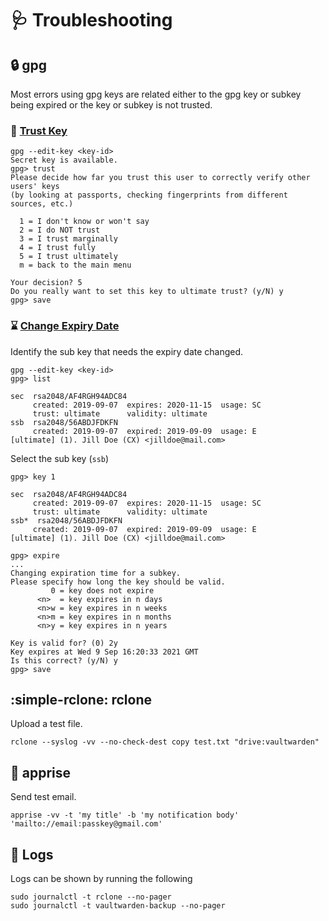 # :stethoscope: Troubleshooting

## :lock: gpg

Most errors using gpg keys are related either to the gpg key or subkey being expired or the key or subkey is not trusted.

### :handshake: [Trust Key][1]

```shell
gpg --edit-key <key-id>
Secret key is available.
gpg> trust
Please decide how far you trust this user to correctly verify other users' keys
(by looking at passports, checking fingerprints from different sources, etc.)

  1 = I don't know or won't say
  2 = I do NOT trust
  3 = I trust marginally
  4 = I trust fully
  5 = I trust ultimately
  m = back to the main menu

Your decision? 5
Do you really want to set this key to ultimate trust? (y/N) y
gpg> save
```

### :hourglass: [Change Expiry Date][2]

Identify the sub key that needs the expiry date changed.

```shell
gpg --edit-key <key-id>
gpg> list

sec  rsa2048/AF4RGH94ADC84
     created: 2019-09-07  expires: 2020-11-15  usage: SC
     trust: ultimate      validity: ultimate
ssb  rsa2048/56ABDJFDKFN
     created: 2019-09-07  expired: 2019-09-09  usage: E
[ultimate] (1). Jill Doe (CX) <jilldoe@mail.com>
```

Select the sub key (`ssb`)

```shell
gpg> key 1

sec  rsa2048/AF4RGH94ADC84
     created: 2019-09-07  expires: 2020-11-15  usage: SC
     trust: ultimate      validity: ultimate
ssb*  rsa2048/56ABDJFDKFN
     created: 2019-09-07  expired: 2019-09-09  usage: E
[ultimate] (1). Jill Doe (CX) <jilldoe@mail.com>

gpg> expire
...
Changing expiration time for a subkey.
Please specify how long the key should be valid.
         0 = key does not expire
      <n>  = key expires in n days
      <n>w = key expires in n weeks
      <n>m = key expires in n months
      <n>y = key expires in n years
      
Key is valid for? (0) 2y
Key expires at Wed 9 Sep 16:20:33 2021 GMT
Is this correct? (y/N) y
gpg> save
```

## :simple-rclone: rclone

Upload a test file.

```
rclone --syslog -vv --no-check-dest copy test.txt "drive:vaultwarden"
```

## :incoming_envelope: apprise

Send test email.

```shell
apprise -vv -t 'my title' -b 'my notification body' 'mailto://email:passkey@gmail.com'
```

## :file_folder: Logs

Logs can be shown by running the following

```shell
sudo journalctl -t rclone --no-pager
sudo journalctl -t vaultwarden-backup --no-pager
```

[1]: <https://security.stackexchange.com/a/129477>
[2]: <https://unix.stackexchange.com/a/552708/93726>
